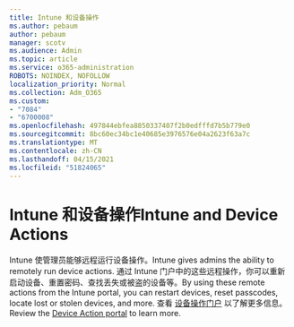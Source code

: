 ```yaml
---
title: Intune 和设备操作
ms.author: pebaum
author: pebaum
manager: scotv
ms.audience: Admin
ms.topic: article
ms.service: o365-administration
ROBOTS: NOINDEX, NOFOLLOW
localization_priority: Normal
ms.collection: Adm_O365
ms.custom:
- "7084"
- "6700008"
ms.openlocfilehash: 497844ebfea8850337407f2b0edfffd7b5b779e0
ms.sourcegitcommit: 8bc60ec34bc1e40685e3976576e04a2623f63a7c
ms.translationtype: MT
ms.contentlocale: zh-CN
ms.lasthandoff: 04/15/2021
ms.locfileid: "51824065"
---
```

# <a name="intune-and-device-actions"></a><span data-ttu-id="aab0a-102">Intune 和设备操作</span><span class="sxs-lookup"><span data-stu-id="aab0a-102">Intune and Device Actions</span></span>

<span data-ttu-id="aab0a-103">Intune 使管理员能够远程运行设备操作。</span><span class="sxs-lookup"><span data-stu-id="aab0a-103">Intune gives admins the ability to remotely run device actions.</span></span> <span data-ttu-id="aab0a-104">通过 Intune 门户中的这些远程操作，你可以重新启动设备、重置密码、查找丢失或被盗的设备等。</span><span class="sxs-lookup"><span data-stu-id="aab0a-104">By using these remote actions from the Intune portal, you can restart devices, reset passcodes, locate lost or stolen devices, and more.</span></span> <span data-ttu-id="aab0a-105">查看 [设备操作门户](https://docs.microsoft.com/mem/intune/remote-actions/) 以了解更多信息。</span><span class="sxs-lookup"><span data-stu-id="aab0a-105">Review the [Device Action portal](https://docs.microsoft.com/mem/intune/remote-actions/) to learn more.</span></span>
